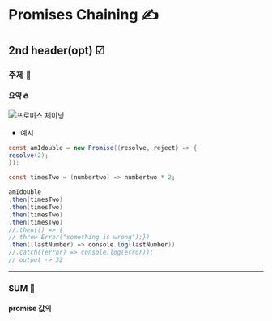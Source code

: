 Promises Chaining ✍️
=============
2nd header(opt) ☑
-------------

### 주제 💬
#### 요약 🔥

![프로미스 체이닝](https://cdn.discordapp.com/attachments/446295737454821404/995509806808961084/unknown.png)

+ 예시
 ```java
const amIdouble = new Promise((resolve, reject) => {
resolve(2);
});

const timesTwo = (numbertwo) => numbertwo * 2;

amIdouble
.then(timesTwo)
.then(timesTwo)
.then(timesTwo)
.then(timesTwo)
//.then(() => {
// throw Error("something is wrong");})
.then((lastNumber) => console.log(lastNumber))
//.catch((error) => console.log(error));
// output -> 32
```

 

 <hr/>
 
 
 ### SUM 🤝
#### promise 값의 

 
